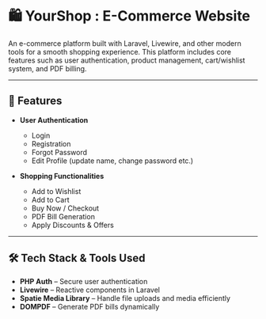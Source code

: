# 🛍️ YourShop : E-Commerce Website

An e-commerce platform built with Laravel, Livewire, and other modern tools for a smooth shopping experience. This platform includes core features such as user authentication, product management, cart/wishlist system, and PDF billing.

---

## 🚀 Features

- **User Authentication**
  - Login
  - Registration
  - Forgot Password
  - Edit Profile (update name, change password etc.)

- **Shopping Functionalities**
  - Add to Wishlist
  - Add to Cart
  - Buy Now / Checkout
  - PDF Bill Generation
  - Apply Discounts & Offers

---

## 🛠️ Tech Stack & Tools Used

- **PHP Auth** – Secure user authentication
- **Livewire** – Reactive components in Laravel
- **Spatie Media Library** – Handle file uploads and media efficiently
- **DOMPDF** – Generate PDF bills dynamically
